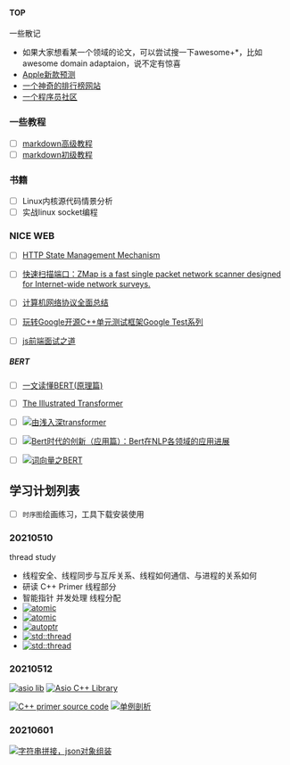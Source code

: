
#### TOP
一些散记
* 如果大家想看某一个领域的论文，可以尝试搜一下awesome+*，比如awesome domain adaptaion，说不定有惊喜
* <a href="https://www.macrumors.com/roundup/macbook-pro/" title="新款apple预测" target="_blank">Apple新款预测</a>
* <a href="https://www.maigoo.com/" title="一个神奇的排行榜网站" target="_blank">一个神奇的排行榜网站</a>
* <a href="https://hk.v2ex.com/" title="一个程序员社区似乎需要科学工具" target="_blank">一个程序员社区</a>



### 一些教程

- [ ] <a href="https://markdown.com.cn/extended-syntax/" title="扩展语法">markdown高级教程</a> 
- [ ] <a href="https://markdown.com.cn/basic-syntax/" title="基本语法">markdown初级教程</a>

### 书籍
- [ ] Linux内核源代码情景分析
- [ ] 实战linux socket编程

### NICE WEB
- [ ] <a href="https://datatracker.ietf.org/doc/html/rfc6265" title="HTTP State Management Mechanism">HTTP State Management Mechanism</a>
- [ ] <a href="https://github.com/zmap/zmap" target="_blank">快速扫描端口：ZMap is a fast single packet network scanner designed for Internet-wide network surveys.</a>
- [ ] [计算机网络协议全面总结](./doc/web_page/NetworkProtocol.md)
- [ ] <a href="https://www.cnblogs.com/coderzh/" title="玩转Google开源C++单元测试框架Google Test系列" target="_blank">玩转Google开源C++单元测试框架Google Test系列</a>
- [ ] <a href="http://caibaojian.com/interview-map/frontend/" title="js前端面试之道" target="_blank">js前端面试之道</a>


##### BERT
- [ ] [一文读懂BERT(原理篇)](./doc/web_page/BERT-Principles.md) 
- [ ] [The Illustrated Transformer](./doc/web_page/TheIllustratedTransformer.md)
- [ ] <a href="https://zhuanlan.zhihu.com/p/303080210" target="_blank"><img src="https://img.shields.io/badge/-由浅入深transformer-F08080" alt="由浅入深transformer"/> </a>
- [ ] <a href="https://zhuanlan.zhihu.com/p/68446772" target="_blank"><img src="https://img.shields.io/badge/-Bert时代的创新（应用篇）：Bert在NLP各领域的应用进展-DB7093" alt="Bert时代的创新（应用篇）：Bert在NLP各领域的应用进展"/> </a>
- [ ] <a href="https://zhuanlan.zhihu.com/p/48612853" target="_blank"><img src="https://img.shields.io/badge/-词向量之BERT-DDA0DD" alt="词向量之BERT"/> </a>



## 学习计划列表

- [ ] `时序图`绘画练习，工具下载安装使用



### 20210510

thread study<br>

<ul>
  <li>线程安全、线程同步与互斥关系、线程如何通信、与进程的关系如何</li>
  <li>研读 C++ Primer 线程部分</li>
  <li>智能指针 并发处理 线程分配</li>
  <li> <a href="https://www.jianshu.com/p/8c1bb012d5f8" target="_blank"> <img src="https://img.shields.io/badge/atomic-🤏研究一下-red" alt="atomic"/> </a></li>
  <li> <a href="https://zhuanlan.zhihu.com/p/107092432" target="_blank"> <img src="https://img.shields.io/badge/atomic-🤏研究2下-red" alt="atomic"/> </a> </li>
  <li> <a href="https://www.cnblogs.com/wxquare/p/4759020.html" target="_blank"> <img src="https://img.shields.io/badge/autoptr-🤏研究一下-r" alt="autoptr"/> </a> </li>
  <li> <a href="https://www.runoob.com/w3cnote/cpp-std-thread.html" target="_blank">  <img src="https://img.shields.io/badge/std::thread-🤏研究一下-yellowgreen" alt="std::thread"/> </a> </li>
  <li> <a href="https://www.cnblogs.com/haippy/p/3236136.html " target="_blank">  <img src="https://img.shields.io/badge/std::thread-🤏研究2下-yellowgreen" alt="std::thread"/> </a></li>
</ul>

### 20210512

<a href="https://blog.csdn.net/hepangda/article/details/85236693 " target="_blank"><img src="https://img.shields.io/badge/asio lib-🤏-r" alt="asio lib"/></a>
<a href="https://think-async.com/Asio/asio-1.18.1/doc/asio/overview/core/threads.html " target="_blank"><img src="https://img.shields.io/badge/Asio C++ Library-🤏-r" alt="Asio C++ Library"/></a>



<a href="https://www.informit.com/store/c-plus-plus-primer-9780321714114" target="_blank"><img src="https://img.shields.io/badge/C++ primer source code-🤏-r" alt="C++ primer source code"/></a>
<a href="https://www.cnblogs.com/sunchaothu/p/10389842.html" target="_blank"><img src="https://img.shields.io/badge/单例剖析-🤏-r" alt="单例剖析"/></a>


### 20210601

<a href=" https://blog.csdn.net/andy_5826_liu/article/details/85309634" target="_blank"><img src="https://img.shields.io/badge/字符串拼接，json对象组装-🤏-r" alt="字符串拼接，json对象组装"/></a>



<datalist id="default-colors">
<option value="brightgreen"></option>
<option value="green"></option>
<option value="yellowgreen"></option>
<option value="yellow"></option>
<option value="orange"></option>
<option value="red"></option>
<option value="lightgrey">
</option><option value="blue"
></option></datalist>

